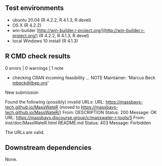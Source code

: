 ## Test environments

* ubuntu 20.04 (R 4.2.2, R 4.1.3, R devel)
* OS X (R 4.2.2)
* win-builder [http://win-builder.r-project.org/](http://win-builder.r-project.org/) (R 4.2.2, R 4.1.3, R devel)
* local Windows 10 install (R 4.1.3)

## R CMD check results

0 errors | 0 warnings | 1 note

* checking CRAN incoming feasibility ... NOTE
Maintainer: 'Marcus Beck <mbeck@tbep.org>'

New submission

Found the following (possibly) invalid URLs:
  URL: https://massbays-tech.github.io/MassWateR (moved to https://massbays-tech.github.io/MassWateR/)
    From: DESCRIPTION
    Status: 200
    Message: OK
  URL: https://massbays.discourse.group/c/masswater-r-tools/5
    From: inst/doc/MassWateR.html
          README.md
    Status: 403
    Message: Forbidden

The URLs are valid.

## Downstream dependencies

None.



